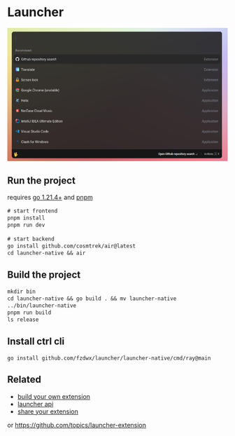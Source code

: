 # Launcher

![img.png](.github/img.png)

## Run the project

requires [go 1.21.4+](https://golang.org/) and [pnpm](https://pnpm.io/)

```shell
# start frontend
pnpm install
pnpm run dev

# start backend
go install github.com/cosmtrek/air@latest
cd launcher-native && air
```

## Build the project

```shell
mkdir bin
cd launcher-native && go build . && mv launcher-native ../bin/launcher-native
pnpm run build
ls release
```

## Install ctrl cli

```shell
go install github.com/fzdwx/launcher/launcher-native/cmd/ray@main
```

## Related

- [build your own extension](https://github.com/fzdwx/launcher-extension-sample)
- [launcher api](https://github.com/fzdwx/launcher-api)
- [share your extension](https://github.com/fzdwx/launcher-extension)

or https://github.com/topics/launcher-extension
